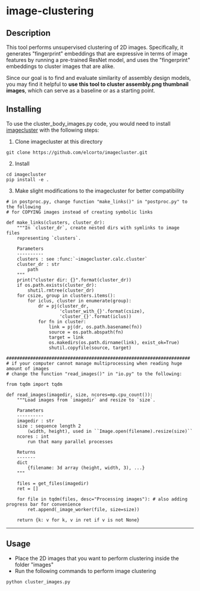 # image-clustering

## Description
This tool performs unsupervised clustering of 2D images. Specifically, it generates "fingerprint" embeddings that are expressive in terms of image features by running a pre-trained ResNet model, and uses the "fingerprint" embeddings to cluster images that are alike.

Since our goal is to find and evaluate similarity of assembly design models, you may find it helpful to **use this tool to cluster assembly.png thumbnail images**, which can serve as a baseline or as a starting point.

## Installing

To use the cluster_body_images.py code, you would need to install [imagecluster](https://elcorto.github.io/imagecluster/index.html) with the following steps:

1. Clone imagecluster at this directory

```
git clone https://github.com/elcorto/imagecluster.git
```

2. Install

```
cd imagecluster
pip install -e .
```

3. Make slight modifications to the imagecluster for better compatibility

```
# in postproc.py, change function "make_links()" in "postproc.py" to the following
# for COPYING images instead of creating symbolic links

def make_links(clusters, cluster_dr):
    """In `cluster_dr`, create nested dirs with symlinks to image files
    representing `clusters`.

    Parameters
    ----------
    clusters : see :func:`~imagecluster.calc.cluster`
    cluster_dr : str
        path
    """
    print("cluster dir: {}".format(cluster_dr))
    if os.path.exists(cluster_dr):
        shutil.rmtree(cluster_dr)
    for csize, group in clusters.items():
        for iclus, cluster in enumerate(group):
            dr = pj(cluster_dr,
                    'cluster_with_{}'.format(csize),
                    'cluster_{}'.format(iclus))
            for fn in cluster:
                link = pj(dr, os.path.basename(fn))
                source = os.path.abspath(fn)
                target = link
                os.makedirs(os.path.dirname(link), exist_ok=True)
                shutil.copyfile(source, target)

#####################################################################
# if your computer cannot manage multiprocessing when reading huge amount of images
# change the function "read_images()" in "io.py" to the following:

from tqdm import tqdm

def read_images(imagedir, size, ncores=mp.cpu_count()):
    """Load images from `imagedir` and resize to `size`.

    Parameters
    ----------
    imagedir : str
    size : sequence length 2
        (width, height), used in ``Image.open(filename).resize(size)``
    ncores : int
        run that many parallel processes

    Returns
    -------
    dict
        {filename: 3d array (height, width, 3), ...}
    """

    files = get_files(imagedir)
    ret = []

    for file in tqdm(files, desc="Processing images"): # also adding progress bar for convenience
        ret.append(_image_worker(file, size=size))

    return {k: v for k, v in ret if v is not None}

```

---

## Usage
- Place the 2D images that you want to perform clustering inside the folder "images"
- Run the following commands to perform image clustering
```
python cluster_images.py
```

